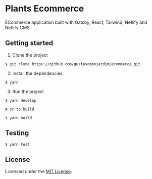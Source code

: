 # Plants Ecommerce

ECommerce application built with Gatsby, React, Tailwind, Netlify and Netlify CMS


## Getting started

1. Clone the project

```shell
$ git clone https://github.com/gustavomonjardim/ecommerce.git
```

2. Install the dependencies:

```shell
$ yarn
```

3. Run the project

```shell
$ yarn develop

# or to build

$ yarn build
```

## Testing

```shell
$ yarn test
```

## License

Licensed under the [MIT License](./LICENSE).

